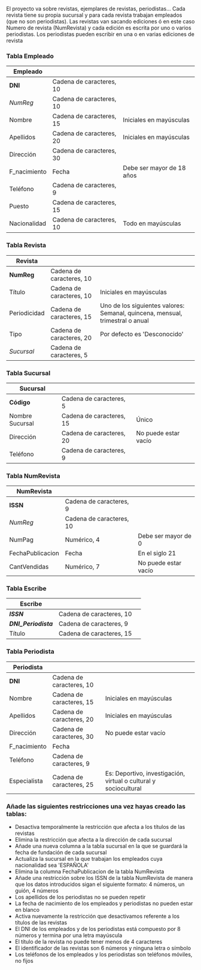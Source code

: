 El proyecto va sobre revistas, ejemplares de revistas, periodistas...
Cada revista tiene su propia sucursal y para cada revista trabajan empleados (que no son periodistas). Las revistas van sacando ediciones ó en este caso Numero de revista (NumRevista) y cada edición es escrita por uno o varios periodistas. Los periodistas pueden escribir en una o en varias ediciones de revista

### Tabla Empleado

| Empleado     |                          |                           |
|--------------|--------------------------|---------------------------|
| **DNI**      | Cadena de caracteres, 10 |                           |
| _NumReg_   | Cadena de caracteres, 10  |                           |
| Nombre       | Cadena de caracteres, 15 | Iniciales en mayúsculas   |
| Apellidos    | Cadena de caracteres, 20 | Iniciales en mayúsculas   |
| Dirección    | Cadena de caracteres, 30 |                      |
| F_nacimiento | Fecha                    | Debe ser mayor de 18 años |
| Teléfono     | Cadena de caracteres, 9  |                           |
| Puesto    | Cadena de caracteres, 15 |    |
| Nacionalidad     | Cadena de caracteres, 10  | Todo en mayúsculas                           |

### Tabla Revista
| Revista      |                          |                                                                               |
|--------------|--------------------------|-------------------------------------------------------------------------------|
| **NumReg**   | Cadena de caracteres, 10 |                                                                               |
| Título       | Cadena de caracteres, 10 | Iniciales en mayúsculas                                                       |
| Periodicidad | Cadena de caracteres, 15 | Uno de los siguientes valores: Semanal, quincena, mensual, trimestral o anual |
| Tipo         | Cadena de caracteres, 20 | Por defecto es 'Desconocido'                                                                              |
| _Sucursal_   | Cadena de caracteres, 5  |                                                                               |

### Tabla Sucursal
| Sucursal        |                          |                      |
|-----------------|--------------------------|----------------------|
| **Código**      | Cadena de caracteres, 5  |                      |
| Nombre Sucursal | Cadena de caracteres, 15 | Único                |
| Dirección       | Cadena de caracteres, 20 | No puede estar vacío |
| Teléfono        | Cadena de caracteres, 9  |                      |

### Tabla NumRevista
| NumRevista       |                          |                      |
|------------------|--------------------------|----------------------|
| **ISSN**         | Cadena de caracteres, 9  |                      |
| _NumReg_     | Cadena de caracteres, 10 |                      |
| NumPag           | Numérico, 4              | Debe ser mayor de 0  |
| FechaPublicacion | Fecha                    | En el siglo 21       |
| CantVendidas     | Numérico, 7              | No puede estar vacío |

### Tabla Escribe
| Escribe              |                          |   |
|----------------------|--------------------------|---|
| **_ISSN_**         | Cadena de caracteres, 10 |   |
| **_DNI_Periodista_** | Cadena de caracteres, 9  |   |
| Título | Cadena de caracteres, 15  |   |

### Tabla Periodista
| Periodista   |                          |                                                                  |
|--------------|--------------------------|------------------------------------------------------------------|
| **DNI**      | Cadena de caracteres, 10 |                                                                  |
| Nombre       | Cadena de caracteres, 15 | Iniciales en mayúsculas                                          |
| Apellidos    | Cadena de caracteres, 20 | Iniciales en mayúsculas                                          |
| Dirección    | Cadena de caracteres, 30 | No puede estar vacío                                             |
| F_nacimiento | Fecha                    |                                                                  |
| Teléfono     | Cadena de caracteres, 9  |                                                                  |
| Especialista | Cadena de caracteres, 25 | Es: Deportivo, investigación, virtual o cultural y sociocultural |


### Añade las siguientes restricciones una vez hayas creado las tablas:
- Desactiva temporalmente la restricción que afecta a los títulos de las revistas
- Elimina la restricción que afecta a la dirección de cada sucursal
- Añade una nueva columna a la tabla sucursal en la que se guardará la fecha de fundación de cada sucursal
- Actualiza la sucursal en la que trabajan los empleados cuya nacionalidad sea 'ESPAÑOLA'
- Elimina la columna FechaPublicacion de la tabla NumRevista
- Añade una restricción sobre los ISSN de la tabla NumRevista de manera que los datos introducidos sigan el siguiente formato: 4 números, un guión, 4 números
- Los apellidos de los periodistas no se pueden repetir
- La fecha de nacimiento de los empleados y periodistas no pueden estar en blanco
- Activa nuevamente la restricción que desactivamos referente a los títulos de las revistas
- El DNI de los empleados y de los periodistas está compuesto por 8 números y termina por una letra mayúscula
- El título de la revista no puede tener menos de 4 caracteres
- El identificador de las revistas son 6 números y ninguna letra o símbolo
- Los teléfonos de los empleados y los periodistas son teléfonos móviles, no fijos
